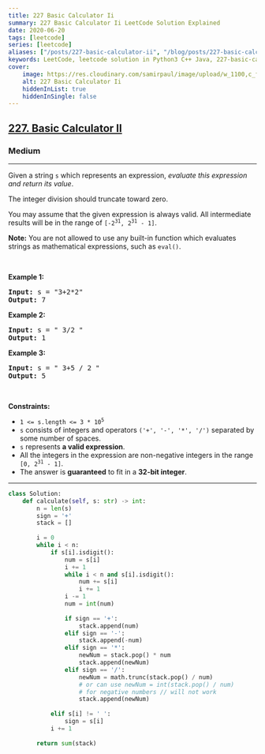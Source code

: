 ```yaml
---
title: 227 Basic Calculator Ii
summary: 227 Basic Calculator Ii LeetCode Solution Explained
date: 2020-06-20
tags: [leetcode]
series: [leetcode]
aliases: ["/posts/227-basic-calculator-ii", "/blog/posts/227-basic-calculator-ii", "/227-basic-calculator-ii"]
keywords: LeetCode, leetcode solution in Python3 C++ Java, 227-basic-calculator-ii solution
cover:
    image: https://res.cloudinary.com/samirpaul/image/upload/w_1100,c_fit,co_rgb:FFFFFF,l_text:Arial_70_bold:227 Basic Calculator Ii/problem-solving.webp
    alt: 227 Basic Calculator Ii
    hiddenInList: true
    hiddenInSingle: false
---
```



<h2><a href="https://leetcode.com/problems/basic-calculator-ii/">227. Basic Calculator II</a></h2><h3>Medium</h3><hr><div><p>Given a string <code>s</code> which represents an expression, <em>evaluate this expression and return its value</em>.&nbsp;</p>

<p>The integer division should truncate toward zero.</p>

<p>You may assume that the given expression is always valid. All intermediate results will be in the range of <code>[-2<sup>31</sup>, 2<sup>31</sup> - 1]</code>.</p>

<p><strong>Note:</strong> You are not allowed to use any built-in function which evaluates strings as mathematical expressions, such as <code>eval()</code>.</p>

<p>&nbsp;</p>
<p><strong>Example 1:</strong></p>
<pre><strong>Input:</strong> s = "3+2*2"
<strong>Output:</strong> 7
</pre><p><strong>Example 2:</strong></p>
<pre><strong>Input:</strong> s = " 3/2 "
<strong>Output:</strong> 1
</pre><p><strong>Example 3:</strong></p>
<pre><strong>Input:</strong> s = " 3+5 / 2 "
<strong>Output:</strong> 5
</pre>
<p>&nbsp;</p>
<p><strong>Constraints:</strong></p>

<ul>
	<li><code>1 &lt;= s.length &lt;= 3 * 10<sup>5</sup></code></li>
	<li><code>s</code> consists of integers and operators <code>('+', '-', '*', '/')</code> separated by some number of spaces.</li>
	<li><code>s</code> represents <strong>a valid expression</strong>.</li>
	<li>All the integers in the expression are non-negative integers in the range <code>[0, 2<sup>31</sup> - 1]</code>.</li>
	<li>The answer is <strong>guaranteed</strong> to fit in a <strong>32-bit integer</strong>.</li>
</ul>
</div>

---




```python
class Solution:
    def calculate(self, s: str) -> int:
        n = len(s)
        sign = '+'
        stack = []
        
        i = 0
        while i < n:
            if s[i].isdigit():
                num = s[i]
                i += 1
                while i < n and s[i].isdigit():
                    num += s[i]
                    i += 1
                i -= 1
                num = int(num)
                
                if sign == '+':
                    stack.append(num)
                elif sign == '-':
                    stack.append(-num)
                elif sign == '*':
                    newNum = stack.pop() * num
                    stack.append(newNum)
                elif sign == '/':
                    newNum = math.trunc(stack.pop() / num)
                    # or can use newNum = int(stack.pop() / num)
                    # for negative numbers // will not work
                    stack.append(newNum)
                
            elif s[i] != ' ':
                sign = s[i]
            i += 1
        
        return sum(stack)
```
